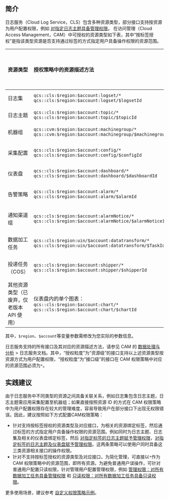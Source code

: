 ## 简介

日志服务（Cloud Log Service，CLS）包含多种资源类型，部分接口支持按资源为用户配置权限，例如 [对指定日志主题具备管理权限](https://cloud.tencent.com/document/product/614/68374#.E4.BD.BF.E7.94.A8.E6.8E.A7.E5.88.B6.E5.8F.B0.E6.A3.80.E7.B4.A2.E6.97.A5.E5.BF.97)。
在访问管理（Cloud Access Management，CAM）中可授权的资源类型如下表，其中“按标签授权”是指该类型资源是否支持通过标签的方式指定用户具备操作权限的资源范围。

| 资源类型                                | 授权策略中的资源描述方法                                     | 按标签授权 |
| :-------------------------------------- | :----------------------------------------------------------- | ---------- |
| 日志集                                  | `qcs::cls:$region:$account:logset/*`<br />`qcs::cls:$region:$account:logset/$logsetId` | 支持       |
| 日志主题                                | `qcs::cls:$region:$account:topic/*`<br />`qcs::cls:$region:$account:topic/$topicId` | 支持       |
| 机器组                                  | `qcs::cvm:$region:$account:machinegroup/*`<br />`qcs::cvm:$region:$account:machinegroup/$machinegroupId` | 支持       |
| 采集配置                                | `qcs::cls:$region:$account:config/*`<br />`qcs::cls:$region:$account:config/$configId` | 不支持     |
| 仪表盘                                  | `qcs::cls:$region:$account:dashboard/*`<br />`qcs::cls:$region:$account:dashboard/$dashboardId` | 支持       |
| 告警策略                                | `qcs::cls:$region:$account:alarm/*`<br />`qcs::cls:$region:$account:alarm/$alarmId` | 不支持     |
| 通知渠道组                              | `qcs::cls:$region:$account:alarmNotice/*`<br />`qcs::cls:$region:$account:alarmNotice/$alarmNoticeId` | 不支持     |
| 数据加工任务                            | `qcs::cls:$region:uin/$account:datatransform/*`<br />`qcs::cls:$region:uin/$account:datatransform/$TaskId` | 不支持     |
| 投递任务（COS）                         | `qcs::cls:$region:$account:shipper/*`<br />`qcs::cls:$region:$account:shipper/$shipperId` | 不支持     |
| 其他资源类型（已废弃，仅老版本 API 使用） | 仪表盘内的单个图表：<br />`qcs::cls:$region:$account:chart/*`<br />`qcs::cls:$region:$account:chart/$chartId` | 不支持     |

其中，`$region`、`$account`等变量参数需修改为您实际的参数信息。

日志服务支持的所有接口及其对应的资源描述方法，请参见 CAM 的 [数据处理与分析](https://cloud.tencent.com/document/product/598/66418) > 日志服务文档。其中，“授权粒度”为“资源级”的接口支持以上述资源类型按资源方式为用户配置权限，“授权粒度”为“接口级”的接口在 CAM 权限策略中对应的资源范围必须为`*`。


## 实践建议

由于日志服务中不同类型的资源之间具备关联关系，例如日志集包含日志主题，日志主题需应用采集配置至机器组；如果直接按照资源 ID 的方式在 CAM 权限策略中为用户配置权限存在较大的管理难度，容易导致用户在部分接口下出现无权限错误。因此，建议按照如下方式配置CAM权限策略：
- 针对支持按标签授权的资源类型及对应接口，为相关的资源绑定标签，然后通过标签的方式指定用户具备操作权限的资源范围。例如同时为日志主题、日志集及相关的仪表盘绑定标签，然后 [对指定标签的日志主题赋予管理权限](https://cloud.tencent.com/document/product/614/68374#.E4.BD.BF.E7.94.A8.E6.8E.A7.E5.88.B6.E5.8F.B0.E6.A3.80.E7.B4.A2.E6.97.A5.E5.BF.97)，[对指定标签的日志主题及仪表盘赋予管理权限](https://cloud.tencent.com/document/product/614/68374#.E9.80.9A.E8.BF.87.E4.BB.AA.E8.A1.A8.E7.9B.98.E5.88.86.E6.9E.90.E6.97.A5.E5.BF.97)。这两条策略可以使用户同时具备这三类资源相关接口的操作权限。
- 针对不支持按标签授权的资源类型及对应接口，为简化管理，可直接以`*`作为 CAM 权限策略中的资源范围，即所有资源。为避免普通用户误操作，可针对普通用户配置只读权限，针对管理用户配置管理权限，例如 [管理权限：对所有数据加工任务具备管理权限](https://cloud.tencent.com/document/product/614/68374#.E6.95.B0.E6.8D.AE.E5.8A.A0.E5.B7.A5.E7.9B.B8.E5.85.B3) 和 [只读权限：对所有数据加工任务具备只读权限](https://cloud.tencent.com/document/product/614/68374#.E6.95.B0.E6.8D.AE.E5.8A.A0.E5.B7.A5.E7.9B.B8.E5.85.B3)。

更多使用场景，建议参考 [自定义权限策略示例](https://cloud.tencent.com/document/product/614/68374)。

